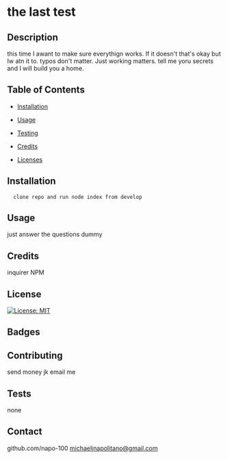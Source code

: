 
   # the last test
   
   
   ## Description 
   this time I awant to make sure everythign works. If it doesn't that's okay but Iw atn it to. typos don't matter. Just working matters. tell me yoru secrets and I will build you a home.

   ## Table of Contents
  * [Installation](#installation)
    
  * [Usage](#usage)

  * [Testing](#test)

  * [Credits](#credits)

  * [Licenses](#license)
      
   
   ## Installation
      clone repo and run node index from develop 

   ## Usage 
  just answer the questions dummy

   ## Credits  
  inquirer NPM

  
   
   ## License
   [![License: MIT](https://img.shields.io/badge/License-MIT-yellow.svg)](https://opensource.org/licenses/MIT)
   
   
   ## Badges
      
   
   ## Contributing
  send money jk email me
      
   ## Tests
  none
   
   ## Contact
  github.com/napo-100
  michaeljnapolitano@gmail.com
   
 